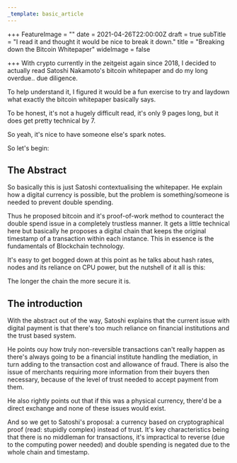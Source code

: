 ```yaml
---
_template: basic_article
---
```




+++
FeatureImage = ""
date = 2021-04-26T22:00:00Z
draft = true
subTitle = "I read it and thought it would be nice to break it down."
title = "Breaking down the Bitcoin Whitepaper"
wideImage = false

+++
With crypto currently in the zeitgeist again since 2018, I decided to actually read Satoshi Nakamoto's bitcoin whitepaper and do my long overdue.. due diligence.

To help understand it, I figured it would be a fun exercise to try and laydown what exactly the bitcoin whitepaper basically says.

To be honest, it's not a hugely difficult read, it's only 9 pages long, but it does get pretty technical by 7.

So yeah, it's nice to have someone else's spark notes.

So let's begin:

## The Abstract

So basically this is just Satoshi contextualising the whitepaper. He explain how a digital currency is possible, but the problem is something/someone is needed to prevent double spending.

Thus he proposed bitcoin and it's proof-of-work method to counteract the double spend issue in a completely trustless manner. It gets a little technical here but basically he proposes a digital chain that keeps the original timestamp of a transaction within each instance. This in essence is the fundamentals of Blockchain technology.

It's easy to get bogged down at this point as he talks about hash rates, nodes and its reliance on CPU power, but the nutshell of it all is this:

The longer the chain the more secure it is.

## The introduction

With the abstract out of the way, Satoshi explains that the current issue with digital payment is that there's too much reliance on financial institutions and the trust based system.

He points ouy how truly non-reversible transactions can't really happen as there's always going to be a financial institute handling the mediation, in turn adding to the transaction cost and allowance of fraud. There is also the issue of merchants requiring more information from their buyers then necessary, because of the level of trust needed to accept payment from them.

He also rightly points out that if this was a physical currency, there'd be a direct exchange and none of these issues would exist.

And so we get to Satoshi's proposal: a currency based on cryptographical proof (read: stupidly complex) instead of trust. It's key characteristics being that there is no middleman for transactions, it's impractical to reverse (due to the computing power needed) and double spending is negated due to the whole chain and timestamp.
